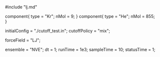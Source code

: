 #include "lj.md"

component{
  type = "Kr";
  nMol = 9;
}
component{
  type = "He";
  nMol = 855;
}

initialConfig = "./cutoff_test.in";
cutoffPolicy = "mix";

forceField = "LJ";

ensemble = "NVE";
dt = 1;
runTime = 1e3;
sampleTime = 10;
statusTime = 1;
